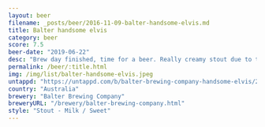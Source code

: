 ```yaml
---
layout: beer
filename: _posts/beer/2016-11-09-balter-handsome-elvis.md
title: Balter handsome elvis
category: beer
score: 7.5
beer-date: "2019-06-22"
desc: "Brew day finished, time for a beer. Really creamy stout due to the nitro but tastes a little bit overly bitter and doesn’t have much else flavour wise. That said it’s a good straightforward stout"
permalink: /beer/:title.html
img: /img/list/balter-handsome-elvis.jpeg
untappd: "https://untappd.com/b/balter-brewing-company-handsome-elvis/2621524"
country: "Australia"
brewery: "Balter Brewing Company"
breweryURL: "/brewery/balter-brewing-company.html"
style: "Stout - Milk / Sweet"
---
```

